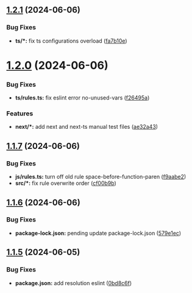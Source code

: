 ## [1.2.1](https://github.com/santi020k/eslint-config-santi020k/compare/v1.2.0...v1.2.1) (2024-06-06)


### Bug Fixes

* **ts/*:** fix ts configurations overload ([fa7b10e](https://github.com/santi020k/eslint-config-santi020k/commit/fa7b10eb4e90c58f076ef1ef7ce019fa748b0340))



# [1.2.0](https://github.com/santi020k/eslint-config-santi020k/compare/v1.1.7...v1.2.0) (2024-06-06)


### Bug Fixes

* **ts/rules.ts:** fix eslint error no-unused-vars ([f26495a](https://github.com/santi020k/eslint-config-santi020k/commit/f26495a8cb4cab99bac14eaa82b9c21a51722d59))


### Features

* **next/*:** add next and next-ts manual test files ([ae32a43](https://github.com/santi020k/eslint-config-santi020k/commit/ae32a43a4acf144e23cb836dc0dae697fc470e1c))



## [1.1.7](https://github.com/santi020k/eslint-config-santi020k/compare/v1.1.6...v1.1.7) (2024-06-06)


### Bug Fixes

* **js/rules.ts:** turn off old rule space-before-function-paren ([f9aabe2](https://github.com/santi020k/eslint-config-santi020k/commit/f9aabe2dae1edfadb7be2ff9fe2be787efb879ed))
* **src/*:** fix rule overwrite order ([cf00b9b](https://github.com/santi020k/eslint-config-santi020k/commit/cf00b9b90e87c69c031556db500a82545084b6eb))



## [1.1.6](https://github.com/santi020k/eslint-config-santi020k/compare/v1.1.5...v1.1.6) (2024-06-06)


### Bug Fixes

* **package-lock.json:** pending update package-lock.json ([579e1ec](https://github.com/santi020k/eslint-config-santi020k/commit/579e1ec8212e4068701d57fcb48af4b7ebae7aa6))



## [1.1.5](https://github.com/santi020k/eslint-config-santi020k/compare/v1.1.4...v1.1.5) (2024-06-05)


### Bug Fixes

* **package.json:** add resolution eslint ([0bd8c6f](https://github.com/santi020k/eslint-config-santi020k/commit/0bd8c6fc1714eb35a135f93547a575ac50aedbeb))



